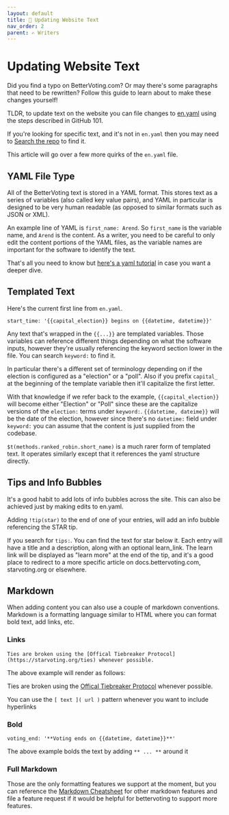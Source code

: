 ```yaml
---
layout: default
title: 📰 Updating Website Text
nav_order: 2
parent: ✍️ Writers
---
```


# Updating Website Text

Did you find a typo on BetterVoting.com? Or may there's some paragraphs that need to be rewritten? Follow this guide to learn about to make these changes yourself!

TLDR, to update text on the website you can file changes to [en.yaml](https://github.com/Equal-Vote/star-server/blob/main/packages/frontend/src/i18n/en.yaml) using the steps described in GitHub 101.

If you're looking for specific text, and it's not in ``en.yaml`` then you may need to [Search the repo](1_github_101#search-the-repo) to find it.

This article will go over a few more quirks of the ``en.yaml`` file.

## YAML File Type

All of the BetterVoting text is stored in a YAML format. This stores text as a series of variables (also called key value pairs), and YAML in particular is designed to be very human readable (as opposed to similar formats such as JSON or XML).

An example line of YAML is ``first_name: Arend``. So ``first_name`` is the variable name, and ``Arend`` is the content. As a writer, you need to be careful to only edit the content portions of the YAML files, as the variable names are important for the software to identify the text.

That's all you need to know but [here's a yaml tutorial](https://www.youtube.com/watch?v=cdLNKUoMc6c) in case you want a deeper dive.

## Templated Text

Here's the current first line from ``en.yaml``. 

```
start_time: '{{capital_election}} begins on {{datetime, datetime}}'
```

Any text that's wrapped in the ``{{...}}`` are templated variables. Those variables can reference different things depending on what the software inputs, however they're usually referencing the keyword section lower in the file. You can search ``keyword:`` to find it.

In particular there's a different set of terminology depending on if the election is configured as a "election" or a "poll". Also if you prefix ``capital_`` at the beginning of the template variable then it'll capitalize the first letter.

With that knowledge if we refer back to the example, ``{{capital_election}}`` will become either "Election" or "Poll" since these are the capitalize versions of the ``election:`` terms under ``keyword:``. ``{{datetime, dateime}}`` will be the date of the election, however since there's no ``datetime:`` field under ``keyword:`` you can assume that the content is just supplied from the codebase.

``$t(methods.ranked_robin.short_name)`` is a much rarer form of templated text. It operates similarly except that it references the yaml structure directly. 

## Tips and Info Bubbles

It's a good habit to add lots of info bubbles across the site. This can also be achieved just by making edits to en.yaml.

Adding ``!tip(star)`` to the end of one of your entries, will add an info bubble referencing the STAR tip. 

If you search for ``tips:``. You can find the text for star below it. Each entry will have a title and a description, along with an optional learn_link. The learn link will be displayed as "learn more" at the end of the tip, and it's a good place to redirect to a more specific article on docs.bettervoting.com, starvoting.org or elsewhere.

## Markdown

When adding content you can also use a couple of markdown conventions. Markdown is a formatting language similar to HTML where you can format bold text, add links, etc.

### Links

```
Ties are broken using the [Offical Tiebreaker Protocol](https://starvoting.org/ties) whenever possible.
```

The above example will render as follows:

Ties are broken using the [Offical Tiebreaker Protocol](https://starvoting.org/ties) whenever possible.

You can use the ``[ text ]( url )`` pattern whenever you want to include hyperlinks

### Bold

```
voting_end: '**Voting ends on {{datetime, datetime}}**'
```

The above example bolds the text by adding ``** ... **`` around it

### Full Markdown

Those are the only formatting features we support at the moment, but you can reference the [Markdown Cheatsheet](https://www.markdownguide.org/basic-syntax/) for other markdown features and file a feature request if it would be helpful for bettervoting to support more features. 
